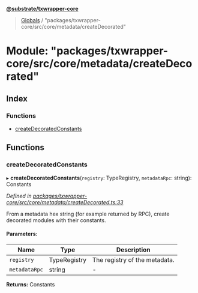 **[@substrate/txwrapper-core](../README.md)**

> [Globals](../globals.md) / "packages/txwrapper-core/src/core/metadata/createDecorated"

# Module: "packages/txwrapper-core/src/core/metadata/createDecorated"

## Index

### Functions

* [createDecoratedConstants](_packages_txwrapper_core_src_core_metadata_createdecorated_.md#createdecoratedconstants)

## Functions

### createDecoratedConstants

▸ **createDecoratedConstants**(`registry`: TypeRegistry, `metadataRpc`: string): Constants

*Defined in [packages/txwrapper-core/src/core/metadata/createDecorated.ts:33](https://github.com/paritytech/txwrapper-core/blob/a0a9a76/packages/txwrapper-core/src/core/metadata/createDecorated.ts#L33)*

From a metadata hex string (for example returned by RPC), create decorated
modules with their constants.

#### Parameters:

Name | Type | Description |
------ | ------ | ------ |
`registry` | TypeRegistry | The registry of the metadata. |
`metadataRpc` | string | - |

**Returns:** Constants
